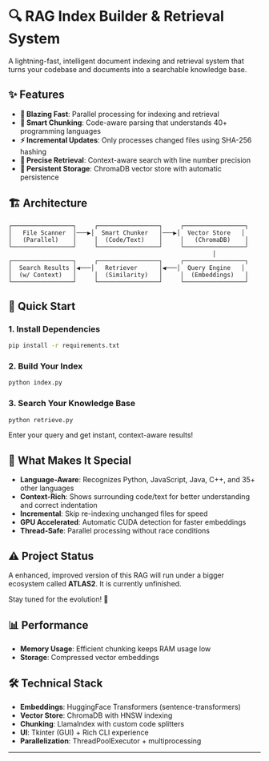 # 🔍 RAG Index Builder & Retrieval System

A lightning-fast, intelligent document indexing and retrieval system that turns your codebase and documents into a searchable knowledge base.

## ✨ Features

- **🚀 Blazing Fast**: Parallel processing for indexing and retrieval
- **🧠 Smart Chunking**: Code-aware parsing that understands 40+ programming languages
- **⚡ Incremental Updates**: Only processes changed files using SHA-256 hashing
- **🎯 Precise Retrieval**: Context-aware search with line number precision
- **💾 Persistent Storage**: ChromaDB vector store with automatic persistence

## 🏗️ Architecture

```
┌─────────────────┐     ┌─────────────────┐     ┌─────────────────┐
│   File Scanner  │───▶│  Smart Chunker   │───▶│  Vector Store   │
│   (Parallel)    │     │  (Code/Text)    │     │   (ChromaDB)    │
└─────────────────┘     └─────────────────┘     └─────────────────┘
                                                         │
┌─────────────────┐     ┌─────────────────┐     ┌─────────────────┐
│  Search Results │◀───│   Retriever      │◀───│  Query Engine   │
│  (w/ Context)   │     │  (Similarity)   │     │  (Embeddings)   │
└─────────────────┘     └─────────────────┘     └─────────────────┘
```

## 🚀 Quick Start

### 1. Install Dependencies
```bash
pip install -r requirements.txt
```

### 2. Build Your Index
```bash
python index.py
```

### 3. Search Your Knowledge Base
```bash
python retrieve.py
```
Enter your query and get instant, context-aware results!

## 🎯 What Makes It Special

- **Language-Aware**: Recognizes Python, JavaScript, Java, C++, and 35+ other languages
- **Context-Rich**: Shows surrounding code/text for better understanding and correct indentation
- **Incremental**: Skip re-indexing unchanged files for speed
- **GPU Accelerated**: Automatic CUDA detection for faster embeddings
- **Thread-Safe**: Parallel processing without race conditions

## ⚠️ Project Status

A enhanced, improved version of this RAG will run under a bigger ecosystem called **ATLAS2**. It is currently unfinished.

Stay tuned for the evolution! 🚀

## 📊 Performance

- **Memory Usage**: Efficient chunking keeps RAM usage low
- **Storage**: Compressed vector embeddings

## 🛠️ Technical Stack

- **Embeddings**: HuggingFace Transformers (sentence-transformers)
- **Vector Store**: ChromaDB with HNSW indexing
- **Chunking**: LlamaIndex with custom code splitters
- **UI**: Tkinter (GUI) + Rich CLI experience
- **Parallelization**: ThreadPoolExecutor + multiprocessing

---
